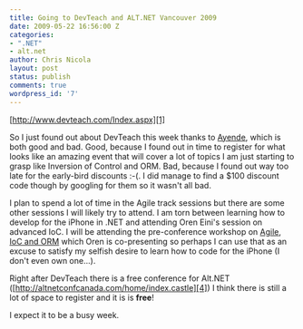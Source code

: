 ```yaml
---
title: Going to DevTeach and ALT.NET Vancouver 2009
date: 2009-05-22 16:56:00 Z
categories:
- ".NET"
- alt.net
author: Chris Nicola
layout: post
status: publish
comments: true
wordpress_id: '7'
---
```


[http://www.devteach.com/Index.aspx][1]

So I just found out about DevTeach this week thanks to [Ayende][2], which is both good and bad.  Good, because I found out in time to register for what looks like an amazing event that will cover a lot of topics I am just starting to grasp like Inversion of Control and ORM.  Bad, because I found out way too late for the early-bird discounts :-(.  I did manage to find a $100 discount code though by googling for them so it wasn't all bad.

I plan to spend a lot of time in the Agile track sessions but there are some other sessions I will likely try to attend.  I am torn between learning how to develop for the iPhone in .NET and attending Oren Eini's session on advanced IoC. I will be attending the pre-conference workshop on [Agile, IoC and ORM][3] which Oren is co-presenting so perhaps I can use that as an excuse to satisfy my selfish desire to learn how to code for the iPhone (I don't even own one...).

Right after DevTeach there is a free conference  for Alt.NET ([http://altnetconfcanada.com/home/index.castle][4]) I think there is still a lot of space to register and it is is **free**!

I expect it to be a busy week.

   [1]: http://www.devteach.com/Index.aspx
   [2]: http://ayende.com/blog/4025/dev-teach-vancouver-alt-net-canada
   [3]: http://www.devteach.com/PreConference.aspx#PreAgile
   [4]: http://altnetconfcanada.com/home/index.castle

